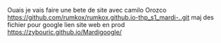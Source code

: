 Ouais je vais faire une bete de site avec camilo Orozco
https://github.com/rumkox/rumkox.github.io-thp_s1_mardi-..git
maj des fichier pour google
lien site web en prod https://zybouric.github.io/Mardigoogle/
